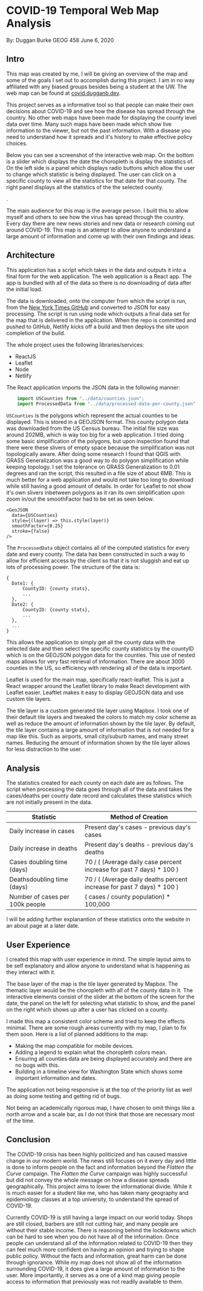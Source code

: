 # COVID-19 Temporal Web Map Analysis 
By: Duggan Burke
GEOG 458
June 6, 2020

## Intro

This map was created by me, I will be giving an overview of the map and some of the goals I set out to accomplish during this project. I am in no way affiliated with any biased groups besides being a student at the UW. The web map can be found at [covid.dugganb.dev](www.covid.dugganb.dev).

This project serves as a informative tool so that people can make their own decisions about COVID-19 and see how the disease has spread through the country. No other web maps have been made for displaying the county level data over time. Many such maps have been made which show live information to the viewer, but not the past information. With a disease you need to understand how it spreads and it's history to make effective policy choices. 

Below you can see a screenshot of the interactive web map. On the bottom is a slider which displays the date the choropleth is display the statistics of. On the left side is a panel which displays radio buttons which allow the user to change which statistic is being displayed. The user can click on a specific county to view all the statistics for that date for that county. The right panel displays all the statistics of the the selected county.

.

The main audience for this map is the average person. I built this to allow myself and others to see how the virus has spread through the country. Every day there are new news stories and new data or research coming out around COVID-19. This map is an attempt to allow anyone to understand a large amount of information and come up with their own findings and ideas.

## Architecture

This application has a script which takes in the data and outputs it into a final form for the web application. The web application is a React app. The app is bundled with all of the data so there is no downloading of data after the initial load. 

The data is downloaded, onto the computer from which the script is run, from the [New York Times GitHub](https://www.kaggle.com/fireballbyedimyrnmom/us-counties-covid-19-dataset) and converted to JSON for easy processing. The script is run using node which outputs a final data set for the map that is delivered in the application. When the repo is committed and pushed to GitHub, Netlify kicks off a build and then deploys the site upon completion of the build. 

The whole project uses the following libraries/services:
 - ReactJS
 - Leaflet
 - Node
 - Netlify

The React application imports the JSON data in the following manner:
```javascript
    import USCounties from "../data/counties.json";
    import ProcessedData from "../data/processed-data-per-county.json";
```
`USCounties` is the polygons which represent the actual counties to be displayed. This is stored in a GEOJSON format. This county polygon data was downloaded from the US Census bureau. The initial file size was around 202MB, which is way too big for a web application. I tried doing some basic simplification of the polygons, but upon inspection found that there were these slivers of empty space because the simplification was not topologically aware. After doing some research I found that QGIS with GRASS Generalization was a good way to do polygon simplification while keeping topology. I set the tolerance on GRASS Generalization to 0.01 degrees and ran the script, this resulted in a file size of about 6MB. This is much better for a web application and would not take too long to download while still having a good amount of details. In order for Leaflet to not show it's own slivers inbetween polygons as it ran its own simplification upon zoom in/out the smoothFactor had to be set as seen below.

    <GeoJSON
	  data={USCounties}
	  style={(layer) => this.style(layer)}
	  smoothFactor={0.25}
	  stroke={false}
    />

The `ProcessedData` object contains all of the computed statistics for every date and every county. The data has been constructed in such a way to allow for efficient access by the client so that it is not sluggish and eat up lots of processing power. The structure of the data is:

    {
      Date1: {
	      CountyID: {county stats},
	      ...
      },
      Date2: {
	      CountyID: {county stats},
	      ...
      },
      ...
    }

This allows the application to simply get all the county data with the selected date and then select the specific county statistics by the countyID which is on the GEOJSON polygon data for the counties. This use of nested maps allows for very fast retrieval of information. There are about 3000 counties in the US, so efficiency with rendering all of the data is important.

Leaflet is used for the main map, specifically react-leaflet. This is just a React wrapper around the Leaflet library to make React development with Leaflet easier. Leaftlet makes it easy to display GEOJSON data and use custom tile layers.

The tile layer is a custom generated tile layer using Mapbox. I took one of their default tile layers and tweaked the colors to match my color scheme as well as reduce the amount of information shown by the tile layer. By default, the tile layer contains a large amount of information that is not needed for a map like this. Such as airports, small city/suburb names, and many street names. Reducing the amount of information shown by the tile layer allows for less distraction to the user.

## Analysis

The statistics created for each county on each date are as follows. The script when processing the data goes through all of the data and takes the cases/deaths per county date record and calculates these statistics which are not initially present in the data.

|Statistic|Method of Creation  |
|--|--|
| Daily increase in cases | Present day's cases - previous day's cases |
| Daily increase in deaths| Present day's deaths - previous day's deaths|
| Cases doubling time (days) | 70 / ( (Average daily case percent increase for past 7 days) * 100 ) |
| Deathsdoubling time (days) | 70 / ( (Average daily deaths percent increase for past 7 days) * 100 ) |
| Number of cases per 100k people | ( cases / county population) * 100,000 |

I will be adding further explanantion of these statistics onto the website in an about page at a later date.


## User Experience

I created this map with user experience in mind. The simple layout aims to be self explanatory and allow anyone to understand what is happening as they interact with it. 

The base layer of the map is the tile layer generated by Mapbox. The thematic layer would be the choropleth with all of the county data in it. The interactive elements consist of the slider at the bottom of the screen for the date, the panel on the left for selecting what statistic to show, and the panel on the right which shows up after a user has clicked on a county.

I made this map a consistent color scheme and tried to keep the effects minimal. There are some rough areas currently with my map, I plan to fix them soon. Here is a list of planned additions to the map:

 - Making the map compatible for mobile devices.
 - Adding a legend to explain what the choropleth colors mean.
 - Ensuring all counties data are being displayed accurately and there are no bugs with this.
 - Building in a timeline view for Washington State which shows some important information and dates.

The application not being responsive is at the top of the priority list as well as doing some testing and getting rid of bugs.

Not being an academically rigorous map, I have chosen to omit things like a north arrow and a scale bar, as I do not think that those are necessary most of the time. 

## Conclusion

The COVID-19 crisis has been highly politicized and has caused massive change in our modern world. The news still focuses on it every day and little is done to inform people on the fact and information beyond the *Flatten the Curve* campaign. The *Flatten the Curve* campaign was highly successful but did not convey the whole message on how a disease spreads geographically. This project aims to lower the informational divide. While it is much easier for a student like me, who has taken many geography and epidemiology classes at a top university, to understand the spread of COVID-19. 

Currently COVID-19 is still having a large impact on our world today. Shops are still closed, barbers are still not cutting hair, and many people are without their stable income. There is reasoning behind the lockdowns which can be hard to see when you do not have all of the information. Once people can understand all of the information related to COVID-19 then they can feel much more confident on having an opinion and trying to shape public policy. Without the facts and information, great harm can be done through ignorance. While my map does not show all of the information surrounding COVID-19, it does give a large amount of information to the user. More importantly, it serves as a one of a kind map giving people access to information that previously was not readily available to them.
